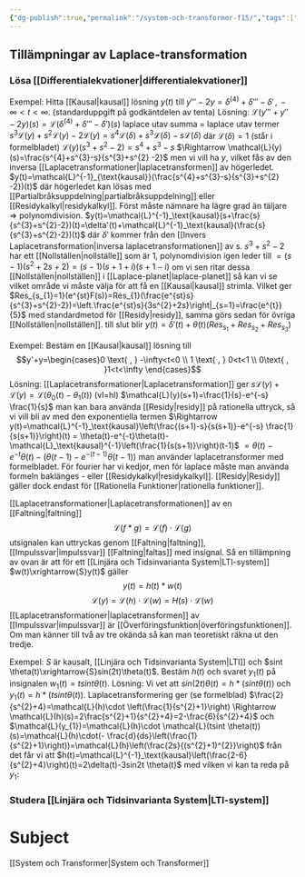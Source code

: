 ```yaml
---
{"dg-publish":true,"permalink":"/system-och-transformer-f15/","tags":["föreläsning","systemochtransformer"]}
---
```



## Tillämpningar av Laplace-transformation

### Lösa [[Differentialekvationer\|differentialekvationer]]

Exempel:
	Hitta [[Kausal\|kausal]] lösning $y(t)$ till $y'''-2y=\delta^{(4)}+\delta'''-\delta' \, , \,-\infty<t<\infty$.
	(standarduppgift på godkäntdelen av tenta)
Lösning:
	$\mathcal{L}(y'''+y''-2y)(s)=\mathcal{L}(\delta^{(4)}+\delta'''-\delta')(s)$
	laplace utav summa = laplace utav termer
	$s^{3}\mathcal{L}(y)+s^{2}\mathcal{L}(y)-2\mathcal{L}(y)=s^{4}\mathcal{L}(\delta)+s^{3}\mathcal{L}(\delta)-s \mathcal{L}(\delta)$
	där $\mathcal{L}(\delta)=1$ (står i formelbladet)
	$\mathcal{L}(y)(s^{3}+s^{2}-2)=s^{4}+s^{3}-s$
	$\Rightarrow \mathcal{L}(y)(s)=\frac{s^{4}+s^{3}-s}{s^{3}+s^{2} -2}$ 
	men vi vill ha $y$, vilket fås av den inversa [[Laplacetransformationer\|laplacetransformen]] av högerledet.
	$y(t)=\mathcal{L}^{-1}_{\text{kausal}}(\frac{s^{4}+s^{3}-s}{s^{3}+s^{2} -2})(t)$
	där högerledet kan lösas med [[Partialbråksuppdelning\|partialbråksuppdelning]] eller [[Residykalkyl\|residykalkyl]]. Först måste nämnare ha lägre grad än täljare => polynomdivision.
	$y(t)=\mathcal{L}^{-1}_\text{kausal}(s+\frac{s}{s^{3}+s^{2}-2})(t)=\delta'(t)+\mathcal{L}^{-1}_\text{kausal}(\frac{s}{s^{3}+s^{2}-2})(t)$
	där $\delta'$ kommer från den [[Invers Laplacetransformation\|inversa laplacetransformationen]] av s.
	$s^{3}+s^{2}-2$ har ett [[Nollställen\|nollställe]] som är 1, polynomdivision igen leder till
	$=(s-1)(s^{2}+2s+2)=(s-1)(s+1+i)(s+1-i)$
	om vi sen ritar dessa [[Nollställen\|nollställen]] i [[Laplace-planet\|laplace-planet]] så kan vi se vilket område vi måste välja för att få en [[Kausal\|kausal]] strimla. Vilket ger
	$Res_{s_{1}=1}(e^{st}F(s))=Res_{1}(\frac{e^{st}s}{s^{3}+s^{2}-2})=\left.\frac{e^{st}s}{3s^{2}+2s}\right|_{s=1}=\frac{e^{t}}{5}$ med standardmetod för [[Residy\|residy]], samma görs sedan för övriga [[Nollställen\|nollställen]].
	till slut blir 
	$y(t)=\delta'(t)+\theta(t)(Res_{s_{1}}+Res_{s_{2}}+Res_{s_{3}})$

Exempel:
	Bestäm en [[Kausal\|kausal]] lösning till 
	$$y'+y=\begin{cases}0 \text{ , } -\infty<t<0 \\
1 \text{ , } 0<t<1 \\
0\text{ , }1<t<\infty \end{cases}$$
Lösning:
	[[Laplacetransformationer\|Laplacetransformation]] ger $s \mathcal{L}(y)+\mathcal{L}(y)=\mathcal{L}(\theta_{0}(t)-\theta_{1}(t))$ (vl=hl)
	$\mathcal{L}(y)(s+1)=\frac{1}{s}-e^{-s} \frac{1}{s}$
	man kan bara använda [[Residy\|residy]] på rationella uttryck, så vi vill bli av med den exponentiella termen
	$\Rightarrow y(t)=\mathcal{L}^{-1}_\text{kausal}\left(\frac{(s+1)-s}{s(s+1)}-e^{-s} \frac{1}{s(s+1)}\right)(t) = \theta(t)-e^{-t}\theta(t)-\mathcal{L}_\text{kausal}^{-1}\left(\frac{1}{s(s+1)}\right)(t-1)$ $=\theta(t)-e^{-t}\theta(t)-(\theta(t-1)-e^{-(t-1)}\theta(t-1))$
	 man använder laplacetransformer med formelbladet. För fourier har vi kedjor, men för laplace måste man använda formeln baklänges - eller [[Residykalkyl\|residykalkyl]]. [[Residy\|Residy]] gäller dock endast för [[Rationella Funktioner\|rationella funktioner]].


[[Laplacetransformationer\|Laplacetransformationen]] av en [[Faltning\|faltning]]
$$\mathcal{L}(f*g)=\mathcal{L}(f)\cdot \mathcal{L}(g)$$
utsignalen kan uttryckas genom [[Faltning\|faltning]], [[Impulssvar\|impulssvar]] [[Faltning\|faltas]] med insignal. Så en tillämpning av ovan är att för ett [[Linjära och Tidsinvarianta System\|LTI-system]] $w(t)\xrightarrow{S}y(t)$ gäller
$$y(t)=h(t)*w(t)$$
$$\mathcal{L}(y)=\mathcal{L}(h)\cdot \mathcal{L}(w)=H(s)\cdot\mathcal{L}(w)$$
[[Laplacetransformationer\|laplacetransformen]] av [[Impulssvar\|impulssvar]] är [[Överföringsfunktion\|överföringsfunktionen]]. Om man känner till två av tre okända så kan man teoretiskt räkna ut den tredje. 

Exempel:
	$S$ är kausalt, [[Linjära och Tidsinvarianta System\|LTI]] och $sint \theta(t)\xrightarrow{S}sin(2t)\theta(t)$. Bestäm $h(t)$ och svaret $y_{1}(t)$ på insignalen $w_{1}(t)=tsint \theta(t)$.
Lösning:
	Vi vet att $sin(2t)\theta(t)=h*(sint \theta(t))$ och $y_{1}(t)=h*(tsint \theta(t))$.
	Laplacetransformering ger (se formelblad)
	$\frac{2}{s^{2}+4}=\mathcal{L}(h)\cdot \left(\frac{1}{s^{2}+1}\right) \Rightarrow \mathcal{L}(h)(s)=2\frac{s^{2}+1}{s^{2}+4}=2-\frac{6}{s^{2}+4}$ och $\mathcal{L}(y_{1})=\mathcal{L}(h)\cdot \mathcal{L}(tsint \theta(t))(s)=\mathcal{L}(h)\cdot(- \frac{d}{ds}\left(\frac{1}{s^{2}+1}\right))=\mathcal{L}(h)\left(\frac{2s}{(s^{2}+1)^{2}}\right)$ 
	från det får vi att
	$h(t)=\mathcal{L}^{-1}_\text{kausal}\left(\frac{2-6}{s^{2}+4}\right)(t)=2\delta(t)-3sin2t \theta(t)$ 
	med vilken vi kan ta reda på $y_{1}$:
	 

### Studera [[Linjära och Tidsinvarianta System\|LTI-system]]






# Subject
[[System och Transformer\|System och Transformer]]
